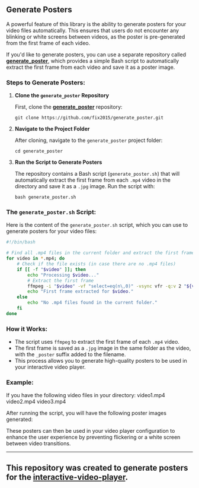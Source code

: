 ## Generate Posters

A powerful feature of this library is the ability to generate posters for your video files automatically. This ensures that users do not encounter any blinking or white screens between videos, as the poster is pre-generated from the first frame of each video.

If you'd like to generate posters, you can use a separate repository called **[generate_poster](https://github.com/fix2015/generate_poster)**, which provides a simple Bash script to automatically extract the first frame from each video and save it as a poster image.

### Steps to Generate Posters:

1. **Clone the `generate_poster` Repository**

   First, clone the **[generate_poster](https://github.com/fix2015/generate_poster)** repository:

   ```
   git clone https://github.com/fix2015/generate_poster.git
   ```

2. **Navigate to the Project Folder**

   After cloning, navigate to the `generate_poster` project folder:

   ```
   cd generate_poster
   ```

3. **Run the Script to Generate Posters**

   The repository contains a Bash script (`generate_poster.sh`) that will automatically extract the first frame from each `.mp4` video in the directory and save it as a `.jpg` image. Run the script with:

   ```
   bash generate_poster.sh
   ```

### The `generate_poster.sh` Script:

Here is the content of the `generate_poster.sh` script, which you can use to generate posters for your video files:

```bash
#!/bin/bash

# Find all .mp4 files in the current folder and extract the first frame as posters
for video in *.mp4; do
    # Check if the file exists (in case there are no .mp4 files)
    if [[ -f "$video" ]]; then
        echo "Processing $video..."
        # Extract the first frame
        ffmpeg -i "$video" -vf "select=eq(n\,0)" -vsync vfr -q:v 2 "${video%.mp4}_poster.jpg"
        echo "First frame extracted for $video."
    else
        echo "No .mp4 files found in the current folder."
    fi
done
```

### How it Works:

- The script uses `ffmpeg` to extract the first frame of each `.mp4` video.
- The first frame is saved as a `.jpg` image in the same folder as the video, with the `_poster` suffix added to the filename.
- This process allows you to generate high-quality posters to be used in your interactive video player.

### Example:

If you have the following video files in your directory:
video1.mp4 video2.mp4 video3.mp4

After running the script, you will have the following poster images generated:

These posters can then be used in your video player configuration to enhance the user experience by preventing flickering or a white screen between video transitions.

---

## This repository was created to generate posters for the **[interactive-video-player](https://github.com/fix2015/interactive-video-player)**.
